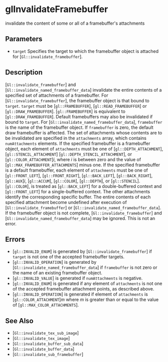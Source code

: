 # glInvalidateFramebuffer
invalidate the content of some or all of a framebuffer's attachments

## Parameters
- `target`
  Specifies the target to which the framebuffer object is attached for
  [`Gl::invalidate_framebuffer`].

## Description
[`Gl::invalidate_framebuffer`] and
  [`Gl::invalidate_named_framebuffer_data`] invalidate the entire
  contents of a specified set of attachments of a framebuffer.
For [`Gl::invalidate_framebuffer`], the framebuffer object is that
  bound to `target`. `target` must be [`gl::FRAMEBUFFER`],
  [`gl::READ_FRAMEBUFFER`] or [`gl::DRAW_FRAMEBUFFER`].
  [`gl::FRAMEBUFFER`] is equivalent to [`gl::DRAW_FRAMEBUFFER`]. Default
  framebuffers may also be invalidated if bound to `target`.
For [`Gl::invalidate_named_framebuffer_data`], `framebuffer` is the
  name of the framebuffer object. If `framebuffer` is zero, the default
  draw framebuffer is affected.
The set of attachments whose contents are to be invalidated are
  specified in the `attachments` array, which contains `numAttachments`
  elements.
If the specified framebuffer is a framebuffer object, each element of
  `attachments` must be one of [`gl::DEPTH_ATTACHMENT`],
  [`gl::STENCIL_ATTACHMENT`] [`gl::DEPTH_STENCIL_ATTACHMENT`], or
  [`gl::COLOR_ATTACHMENT`]*i*, where *i* is between zero and the value
  of [`gl::MAX_FRAMEBUFFER_ATTACHMENTS`] minus one.
If the specified framebuffer is a default framebuffer, each element of
  `attachments` must be one of [`gl::FRONT_LEFT`], [`gl::FRONT_RIGHT`],
  [`gl::BACK_LEFT`], [`gl::BACK_RIGHT`], [`gl::AUX`]*i*, [`gl::ACCUM`],
  [`gl::COLOR`], [`gl::DEPTH`], or [`gl::STENCIL`]. [`gl::COLOR`], is
  treated as [`gl::BACK_LEFT`] for a double-buffered context and
  [`gl::FRONT_LEFT`] for a single-buffered context. The other
  attachments identify the corresponding specific buffer.
The entire contents of each specified attachment become undefined
  after execution of [`Gl::invalidate_framebuffer`] or
  [`Gl::invalidate_named_framebuffer_data`].
If the framebuffer object is not complete,
  [`Gl::invalidate_framebuffer`] and
  [`Gl::invalidate_named_framebuffer_data`] may be ignored. This is not
  an error.

## Errors
- [`gl::INVALID_ENUM`] is generated by [`Gl::invalidate_framebuffer`] if
  `target` is not one of the accepted framebuffer targets.
- [`gl::INVALID_OPERATION`] is generated by
  [`Gl::invalidate_named_framebuffer_data`] if `framebuffer` is not zero
  or the name of an existing framebuffer object.
- [`gl::INVALID_VALUE`] is generated if `numAttachments` is negative.
- [`gl::INVALID_ENUM`] is generated if any element of `attachments` is
  not one of the accepted framebuffer attachment points, as described
  above.
- [`gl::INVALID_OPERATION`] is generated if element of `attachments` is
  [`gl::COLOR_ATTACHMENT`]*m* where *m* is greater than or equal to the
  value of [`gl::MAX_COLOR_ATTACHMENTS`].

## See Also
- [`Gl::invalidate_tex_sub_image`]
- [`Gl::invalidate_tex_image`]
- [`Gl::invalidate_buffer_sub_data`]
- [`Gl::invalidate_buffer_data`]
- [`Gl::invalidate_sub_framebuffer`]
